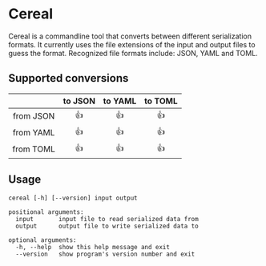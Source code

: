 # Cereal

Cereal is a commandline tool that converts between different serialization
formats. It currently uses the file extensions of the input and output files
to guess the format. Recognized file formats include: JSON, YAML and TOML.

## Supported conversions

|           | to JSON  | to YAML  | to TOML  |
|:---------:|:--------:|:--------:|:--------:|
| from JSON |   :+1:   |   :+1:   |   :+1:   |
| from YAML |   :+1:   |   :+1:   |   :+1:   |
| from TOML |   :+1:   |   :+1:   |   :+1:   |

## Usage

```
cereal [-h] [--version] input output

positional arguments:
  input       input file to read serialized data from
  output      output file to write serialized data to

optional arguments:
  -h, --help  show this help message and exit
  --version   show program's version number and exit
```